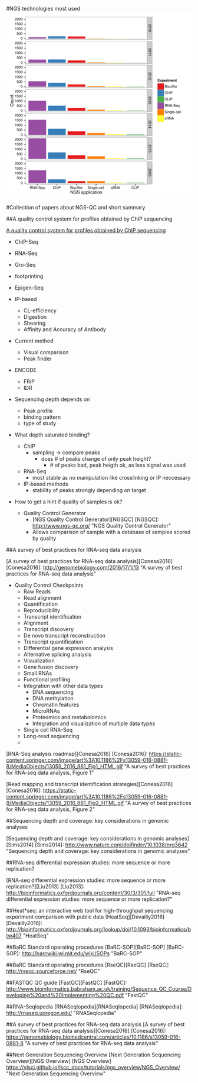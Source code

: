 #NGS technologies most used
![NGS applications ranked by number of publications in PubMed](Pubmed_Sequencing_2016_06_04.svg)

#Collection of papers about NGS-QC and short summary

##A quality control system for profiles obtained by ChIP sequencing

[A quality control system for profiles obtained by ChIP sequencing][Mendoza-Parra2013]

[Mendoza-Parra2013]: http://nar.oxfordjournals.org/lookup/doi/10.1093/nar/gkt829 "A quality control system for profiles obtained by ChIP sequencing"

  * ChIP-Seq
  * RNA-Seq
  * Gro-Seq
  * footprinting
  * Epigen-Seq
  * IP-based 
      * CL-efficiency
      * Digestion
      * Shearing
      * Affinity and Accuracy of Antibody
  * Current method
      * Visual comparison
      * Peak finder
  * ENCODE
      * FRiP
      * IDR
  * Sequencing depth depends on
      * Peak profile
      * binding pattern
      * type of study
  * What depth saturated binding?
      * ChIP
          * sampling -> compare peaks
              *  does \# of peaks change of only peak height?
                  *  \# of peaks bad, peak heigth ok, as less signal was used
      *  RNA-Seq
          *  most stable as no manipulation like crosslinking or IP neccessary
      *  IP-based methods
          *  stability of peaks strongly depending on target

  *  How to get a hint if quality of samples is ok?
      *  Quality Control Generator
          *  [NGS Quality Control Generator][NGSQC]
			 [NGSQC]: http://www.ngs-qc.org/ "NGS Quality Control Generator"
          *  Allows comparison of sample with a database of samples scored by quality 
  

##A survey of best practices for RNA-seq data analysis

[A survey of best practices for RNA-seq data analysis][Conesa2016]
[Conesa2016]: http://genomebiology.com/2016/17/1/13 "A survey of best practices for RNA-seq data analysis"

  * Quality Control Checkpoints
      * Raw Reads
      * Read alignment
      * Quantification
      * Reproducibility
      * Transcript identification
      * Alignment
      * Transcript discovery
      * De novo transcript reconstruction
      * Transcript quantification
      * Differential gene expression analysis
      * Alternative splicing analysis
      * Visualization
      * Gene fusion discovery
      * Small RNAs
      * Functional profiling
      * Integration with other data types
          * DNA sequencing
          * DNA methylation
          * Chromatin features
          * MicroRNAs
          * Proteomics and metabolomics
          * Integration and visualization of multiple data types
      * Single cell RNA-Seq
      * Long-read sequencing
      * 

[RNA-Seq analysis roadmap][Conesa2016]
[Conesa2016]: https://static-content.springer.com/image/art%3A10.1186%2Fs13059-016-0881-8/MediaObjects/13059_2016_881_Fig1_HTML.gif "A survey of best practices for RNA-seq data analysis, Figure 1"
	
[Read mapping and transcript identification strategies][Conesa2016]
[Conesa2016]: https://static-content.springer.com/image/art%3A10.1186%2Fs13059-016-0881-8/MediaObjects/13059_2016_881_Fig2_HTML.gif "A survey of best practices for RNA-seq data analysis, Figure 2"

##Sequencing depth and coverage: key considerations in genomic analyses

[Sequencing depth and coverage: key considerations in genomic analyses][Sims2014]
[Sims2014]: http://www.nature.com/doifinder/10.1038/nrg3642 "Sequencing depth and coverage: key considerations in genomic analyses"

##RNA-seq differential expression studies: more sequence or more replication?

[RNA-seq differential expression studies: more sequence or more replication?][Liu2013]
[Liu2013]: http://bioinformatics.oxfordjournals.org/content/30/3/301.full "RNA-seq differential expression studies: more sequence or more replication?"

##Heat*seq: an interactive web tool for high-throughput sequencing experiment comparison with public data
[HeatSeq][Devailly2016]
[Devailly2016]: http://bioinformatics.oxfordjournals.org/lookup/doi/10.1093/bioinformatics/btw407 "HeatSeq"

##BaRC Standard operating procedures
[BaRC-SOP][BaRC-SOP]
[BaRC-SOP]: http://barcwiki.wi.mit.edu/wiki/SOPs "BaRC-SOP"

##BaRC Standard operating procedures
[RseQC][RseQC]
[RseQC]: http://rseqc.sourceforge.net/ "RseQC"

##FASTQC QC guide
[FastQC][FastQC]
[FastQC]: http://www.bioinformatics.babraham.ac.uk/training/Sequence_QC_Course/Developing%20and%20Implementing%20QC.pdf "FastQC"

##RNA-Seqlopedia
[RNASeqlopedia][RNASeqlopedia]
[RNASeqlopedia]: http://rnaseq.uoregon.edu/ "RNASeqlopedia"

##A survey of best practices for RNA-seq data analysis
[A survey of best practices for RNA-seq data analysis][Conesa2016]
[Conesa2016]: https://genomebiology.biomedcentral.com/articles/10.1186/s13059-016-0881-8 "A survey of best practices for RNA-seq data analysis"

##Next Generation Sequencing Overview
[Next Generation Sequencing Overview][NGS Overview]
[NGS Overview] https://vlsci.github.io/lscc_docs/tutorials/ngs_overview/NGS_Overview/ "Next Generation Sequencing Overview"
